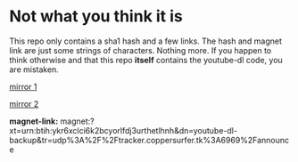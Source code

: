 # Not what you think it is

This repo only contains a sha1 hash and a few links. The hash and magnet link are just some strings of characters. Nothing more. If you happen to think otherwise and that this repo **itself** contains the youtube-dl code, you are mistaken.

[mirror 1](https://mega.nz/folder/u0Bwgb5Q#TR5vCpdicbz3hyYvlw9NfQ)

[mirror 2](https://drive.google.com/drive/folders/1FRqMQKUkJ6eLG7l1A7l0chmuGcOWbzWL?usp=sharing)

**magnet-link:** magnet:?xt=urn:btih:ykr6xclci6k2bcyorlfdj3urthetlhnh&dn=youtube-dl-backup&tr=udp%3A%2F%2Ftracker.coppersurfer.tk%3A6969%2Fannounce
